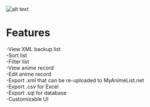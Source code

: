 ![alt text](https://i.imgur.com/XG83qib.png)

# Features

-View XML backup list<br/>
-Sort list<br/>
-Filter list<br/>
-View anime record<br/>
-Edit anime record<br/>
-Export .xml that can be re-uploaded to MyAnimeList.net<br/>
-Export .csv for Excel<br/>
-Export .sql for database<br/>
-Customizable UI<br/>
